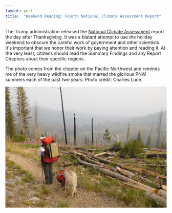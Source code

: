 ```yaml
---
layout: post
title:  "Weekend Reading: Fourth National Climate Assessment Report"
---
```

The Trump administration released the [National Climate Assessment](https://nca2018.globalchange.gov/) report the day after Thanksgiving. It was a blatant attempt to use the holiday weekend to obscure the careful work of government and other scientists. It's important that we honor their work by paying attention and reading it. At the very least, citizens should read the Summary Findings and any Report Chapters about their specific regions.

The photo comes from the chapter on the Pacific Northwest and reminds me of the very heavy wildfire smoke that marred the glorious PNW summers each of the past two years. Photo credit: Charles Luce.

![Wildfire Smoke in Cascades](/assets/noaa_smog_charles_luce.png)
